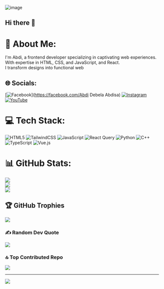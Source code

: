 ![image](https://github.com/user-attachments/assets/22776b23-7e6f-43d4-8894-9c855800823d)



## Hi there 👋

# 💫 About Me:
I'm Abdi, a frontend developer specializing in captivating web experiences. <br>With expertise in HTML, CSS, and JavaScript, and React.<br>I transform designs into functional web


## 🌐 Socials:
[![Facebook](https://img.shields.io/badge/Facebook-%231877F2.svg?logo=Facebook&logoColor=white)](https://facebook.com/Abdi Debela Abdisa) [![Instagram](https://img.shields.io/badge/Instagram-%23E4405F.svg?logo=Instagram&logoColor=white)](https://instagram.com/@abdi.debela.12) [![YouTube](https://img.shields.io/badge/YouTube-%23FF0000.svg?logo=YouTube&logoColor=white)](https://youtube.com/@www.youtube.com/@abdiPoy) 

# 💻 Tech Stack:
![HTML5](https://img.shields.io/badge/html5-%23E34F26.svg?style=for-the-badge&logo=html5&logoColor=white) ![TailwindCSS](https://img.shields.io/badge/tailwindcss-%2338B2AC.svg?style=for-the-badge&logo=tailwind-css&logoColor=white) ![JavaScript](https://img.shields.io/badge/javascript-%23323330.svg?style=for-the-badge&logo=javascript&logoColor=%23F7DF1E) ![React Query](https://img.shields.io/badge/-React%20Query-FF4154?style=for-the-badge&logo=react%20query&logoColor=white) ![Python](https://img.shields.io/badge/python-3670A0?style=for-the-badge&logo=python&logoColor=ffdd54) ![C++](https://img.shields.io/badge/c++-%2300599C.svg?style=for-the-badge&logo=c%2B%2B&logoColor=white) ![TypeScript](https://img.shields.io/badge/typescript-%23007ACC.svg?style=for-the-badge&logo=typescript&logoColor=white) ![Vue.js](https://img.shields.io/badge/vue.js-%2335495e.svg?style=for-the-badge&logo=vuedotjs&logoColor=%234FC08D)
# 📊 GitHub Stats:
![](https://github-readme-stats.vercel.app/api?username=Abdi0947&theme=dark&hide_border=false&include_all_commits=false&count_private=false)<br/>
![](https://github-readme-streak-stats.herokuapp.com/?user=Abdi0947&theme=dark&hide_border=false)<br/>
![](https://github-readme-stats.vercel.app/api/top-langs/?username=Abdi0947&theme=dark&hide_border=false&include_all_commits=false&count_private=false&layout=compact)

## 🏆 GitHub Trophies
![](https://github-profile-trophy.vercel.app/?username=Abdi0947&theme=algolia&no-frame=false&no-bg=false&margin-w=4)

### ✍️ Random Dev Quote
![](https://quotes-github-readme.vercel.app/api?type=horizontal&theme=radical)

### 🔝 Top Contributed Repo
![](https://github-contributor-stats.vercel.app/api?username=Abdi0947&limit=5&theme=radical&combine_all_yearly_contributions=true)

---
[![](https://visitcount.itsvg.in/api?id=Abdi0947&icon=4&color=0)](https://visitcount.itsvg.in)

<!-- Proudly created with GPRM ( https://gprm.itsvg.in ) -->
